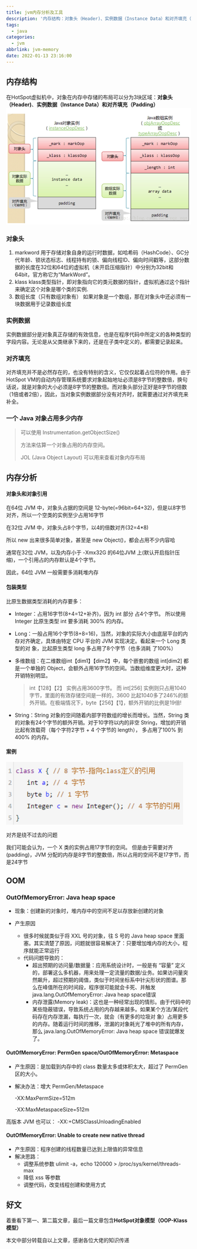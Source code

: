 ```yaml
---
title: jvm内存分析及工具
description: '内存结构：对象头（Header)、实例数据（Instance Data）和对齐填充（Padding）,内存分析，常见OOM类型及原因等'
tags:
  - java
categories:
  - jvm
abbrlink: jvm-memory
date: 2022-01-13 23:16:00
---
```


## 内存结构

在HotSpot虚拟机中，对象在内存中存储的布局可以分为3块区域：**对象头（Header)**、**实例数据（Instance Data）**和**对齐填充（Padding）**
![image-20220105210350723](jvm-memory/image-20220117103745812.png)
### 对象头

1. markword
   用于存储对象自身的运行时数据，如哈希码（HashCode）、GC分代年龄、锁状态标志、线程持有的锁、偏向线程ID、偏向时间戳等，这部分数据的长度在32位和64位的虚拟机（未开启压缩指针）中分别为32bit和64bit，官方称它为“MarkWord”。
2. klass
   klass类型指针，即对象指向它的类元数据的指针，虚拟机通过这个指针来确定这个对象是哪个类的实例.
3. 数组长度（只有数组对象有）
   如果对象是一个数组，那在对象头中还必须有一块数据用于记录数组长度

### 实例数据
实例数据部分是对象真正存储的有效信息，也是在程序代码中所定义的各种类型的字段内容。无论是从父类继承下来的，还是在子类中定义的，都需要记录起来。

### 对齐填充
对齐填充并不是必然存在的，也没有特别的含义，它仅仅起着占位符的作用。由于HotSpot VM的自动内存管理系统要求对象起始地址必须是8字节的整数倍，换句话说，就是对象的大小必须是8字节的整数倍。而对象头部分正好是8字节的倍数（1倍或者2倍），因此，当对象实例数据部分没有对齐时，就需要通过对齐填充来补全。

### 一个 Java 对象占用多少内存

> 可以使用 Instrumentation.getObjectSize() 
>
> 方法来估算一个对象占用的内存空间。
>
> JOL (Java Object Layout) 可以用来查看对象内存布局

## 内存分析

#### 对象头和对象引用

在64位 JVM 中，对象头占据的空间是 12-byte(=96bit=64+32)，但是以8字节对齐，所以一个空类的实例至少占用16字节

在32位 JVM 中，对象头占8个字节，以4的倍数对齐(32=4*8)

所以 new 出来很多简单对象，甚至是 new Object()，都会占用不少内容哈

通常在32位 JVM，以及内存小于 -Xmx32G 的64位JVM 上(默认开启指针压缩)，一个引用占的内存默认是4个字节。

因此，64位 JVM 一般需要多消耗堆内存

#### 包装类型

比原生数据类型消耗的内存要多： 

* Integer：占用16字节(8+4=12+补齐)，因为 int 部分 占4个字节。 所以使用 Integer 比原生类型 int 要多消耗 300% 的内存。 

* Long：一般占用16个字节(8+8=16)，当然，对象的实际大小由底层平台的内存对齐确定，具体由特定 CPU 平台的 JVM 实现决定。看起来一个 Long 类型的对 象，比起原生类型 long 多占用了8个字节（也多消耗 了100%）

* 多维数组：在二维数组int【dim1】【dim2】中，每个嵌套的数组 int[dim2] 都是一个单独的 Object，会额外占用16字节的空间。当数组维度更大时，这种开销特别明显。

  > int【128】【2】 实例占用3600字节。 而 int[256] 实例则只占用1040字节，里面的有效存储空间是一样的，3600 比起1040多了246%的额外开销。在极端情况下，byte【256】【1】，额外开销的比例是19倍! 

* String：String 对象的空间随着内部字符数组的增长而增长。当然，String 类的对象有24个字节的额外开销。对于10字符以内的非空 String，增加的开销比起有效载荷（每个字符2字节 + 4 个字节的 length）， 多占用了100% 到 400% 的内存。

#### 案例

![image-20220117111450733](jvm-memory/image-20220117111450733.png)

对齐是绕不过去的问题

我们可能会认为，一个 X 类的实例占用17字节的空间。 但是由于需要对齐(padding)，JVM 分配的内存是8字节的整数倍，所以占用的空间不是17字节，而是24字节

## OOM

### OutOfMemoryError: Java heap space

* 现象：创建新的对象时，堆内存中的空间不足以存放新创建的对象

* 产生原因
  * 很多时候就类似于将 XXL 号的对象，往 S 号的 Java heap space 里面塞。其实清楚了原因，问题就很容易解决了：只要增加堆内存的大小，程序就能正常运行
  * 代码问题导致的：
    * 超出预期的访问量/数据量：应用系统设计时，一般是有 “容量” 定义的，部署这么多机器，用来处理一定流量的数据/业务。如果访问量突然飙升，超过预期的阈值，类似于时间坐标系中针尖形状的图谱。那么在峰值所在的时间段，程序很可能就会卡死、并触发 java.lang.OutOfMemoryError: Java heap space错误
    * 内存泄露(Memory leak)：这也是一种经常出现的情形。由于代码中的某些隐蔽错误，导致系统占用的内存越来越多。如果某个方法/某段代码存在内存泄漏，每执行一次，就会（有更多的垃圾对 象）占用更多的内存。随着运行时间的推移，泄漏的对象耗光了堆中的所有内存，那么 java.lang.OutOfMemoryError: Java heap space 错误就爆发了。

#### OutOfMemoryError: PermGen space/OutOfMemoryError: Metaspace

* 产生原因：是加载到内存中的 class 数量太多或体积太大，超过了 PermGen 区的大小。

* 解决办法：增大 PermGen/Metaspace

  -XX:MaxPermSize=512m

  -XX:MaxMetaspaceSize=512m

高版本 JVM 也可以： -XX:+CMSClassUnloadingEnabled

#### OutOfMemoryError: Unable to create new native thread

* 产生原因：程序创建的线程数量已达到上限值的异常信息
* 解决思路： 
  * 调整系统参数 ulimit -a，echo 120000 > /proc/sys/kernel/threads-max 
  * 降低 xss 等参数 
  * 调整代码，改变线程创建和使用方式

## 好文

着重看下第一、第二篇文章，最后一篇文章包含**HotSpot对象模型（OOP-Klass模型）**

[深入理解Instrument]: https://www.jianshu.com/p/5c62b71fd882	"深入理解Instrument"
[一个Java对象占多少内存？]: https://cloud.tencent.com/developer/article/1596672	"一个Java对象占多少内存？"
[一个java对象到底占用多大内存]: https://www.cnblogs.com/zhanjindong/p/3757767.html	"一个java对象到底占用多大内存"
[一个对象占用多少字节]: https://www.iteye.com/blog/yueyemaitian-2033046	"一个对象占用多少字节"
[java对象结构]: https://blog.csdn.net/zqz_zqz/article/details/70246212	"java对象结构"

本文中部分转载自以上文章，感谢各位大佬的知识传递

